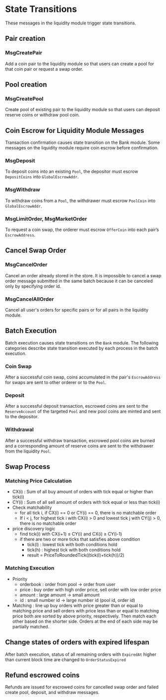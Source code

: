 <!-- order: 3 -->

# State Transitions

These messages in the liquidity module trigger state transitions.

## Pair creation

### MsgCreatePair
Add a coin pair to the liquidity module so that users can create a pool for that coin pair or request a swap order.

## Pool creation

### MsgCreatePool
Create pool of existing pair to the liquidity module so that users can deposit reserve coins or withdraw pool coin.

## Coin Escrow for Liquidity Module Messages

Transaction confirmation causes state transition on the Bank module. Some messages on the liquidity module require coin escrow before confirmation.

### MsgDeposit

To deposit coins into an existing `Pool`, the depositor must escrow `DepositCoins` into `GlobalEscrowAddr`.

### MsgWithdraw

To withdraw coins from a `Pool`, the withdrawer must escrow `PoolCoin` into `GlobalEscrowAddr`.

### MsgLimitOrder, MsgMarketOrder

To request a coin swap, the orderer must escrow `OfferCoin` into each pair’s `EscrowAddress`.

## Cancel Swap Order

### MsgCancelOrder

Cancel an order already stored in the store. It is impossible to cancel a swap order message submitted in the same batch because it can be canceled only by specifying order id.

### MsgCancelAllOrder

Cancel all user's orders for specific pairs or for all pairs in the liquidity module.

## Batch Execution

Batch execution causes state transitions on the `Bank` module. The following categories describe state transition executed by each process in the batch execution.

### Coin Swap

After a successful coin swap, coins accumulated in the pair's `EscrowAddress` for swaps are sent to other orderer or to the `Pool`.

### Deposit

After a successful deposit transaction, escrowed coins are sent to the `ReserveAccount` of the targeted `Pool` and new pool coins are minted and sent to the depositor.

### Withdrawal

After a successful withdraw transaction, escrowed pool coins are burned and a corresponding amount of reserve coins are sent to the withdrawer from the liquidity `Pool`.

## Swap Process

### Matching Price Calculation
- CX(i) : Sum of all buy amount of orders with tick equal or higher than tick(i)
- CY(i) : Sum of all sell amount of orders with tick equal or less than tick(i)
- Check matchability
    - for all tick i, if CX(i) == 0 or CY(i) == 0, there is no matchable order
    - If i < j, for highest tick i with CX(i) > 0 and lowest tick j with CY(j) > 0, there is no matchable order
- price discovery logic
    - find tick(i) with CX(i+1) ≤ CY(i) and CX(i) ≥ CY(i-1)
    - if there are two or more ticks that satisfies above condition
        - tick(l) : lowest tick with both conditions hold
        - tick(h) : highest tick with both conditions hold
        - result = PriceToRoundedTick((tick(l)+tick(h))/2)

### Matching Execution
- Priority
    - orderbook : order from pool → order from user
    - price : buy order with high order price, sell order with low order price
    - amount : large amount → small amount
    - id : small number id → large number id (pool id, order id)
- Matching : line up buy orders with price greater than or equal to matching price and sell orders with price less than or equal to matching price both are sorted by above priority, respectively. 
Then match each other based on the shorter side. Orders at the end of each side may be partially matched.

## Change states of orders with expired lifespan

After batch execution, status of all remaining orders with `ExpiredAt` higher than current block time are changed to `OrderStatusExpired`

## Refund escrowed coins

Refunds are issued for escrowed coins for cancelled swap order and failed create pool, deposit, and withdraw messages.


